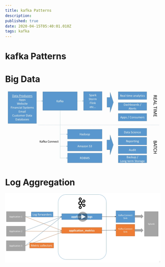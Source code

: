 ```yaml
---
title: kafka Patterns
description: 
published: true
date: 2020-04-15T05:40:01.010Z
tags: kafka
---
```


# kafka Patterns

# Big Data
![kafka-big-data-pattern.png](/uploads/kafka/kafka-big-data-pattern.png)

# Log Aggregation
![kafka-log-aggregation.png](/uploads/kafka/kafka-log-aggregation.png)